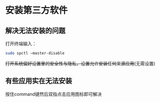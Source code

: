 # 安装第三方软件

## 解决无法安装的问题

打开终端输入：

```bash
sudo spctl —master-disable
```



~~打开系统偏好设置里的安全性与隐私，设置允许安装任何来源应用~~(无需设置)

## 有些应用实在无法安装

按住command键然后双指点击应用图标即可解决